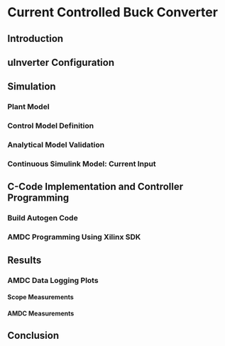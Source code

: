 # Current Controlled Buck Converter

## Introduction

## uInverter Configuration

## Simulation

### Plant Model

### Control Model Definition

### Analytical Model Validation

### Continuous Simulink Model: Current Input

## C-Code Implementation and Controller Programming

### Build Autogen Code

### AMDC Programming Using Xilinx SDK

## Results

### AMDC Data Logging Plots

#### Scope Measurements

#### AMDC Measurements

## Conclusion
